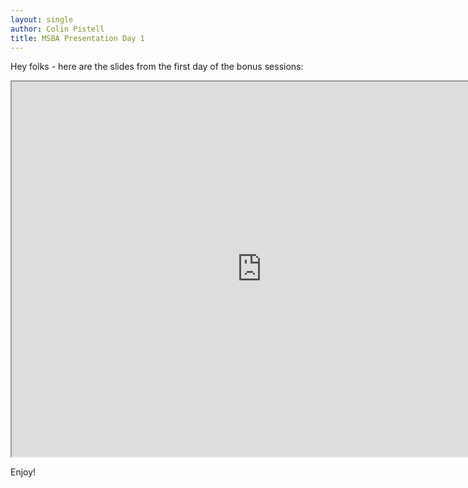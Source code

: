 ```yaml
---
layout: single
author: Colin Pistell
title: MSBA Presentation Day 1
---
```


Hey folks - here are the slides from the first day of the bonus sessions:

<iframe width="800" height="600" src="http://www.colinpistell.com/msbaPresentations/presentations/day1/"></iframe>

Enjoy!
